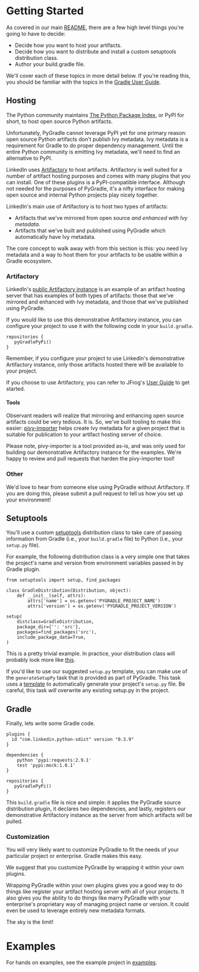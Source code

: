 # Getting Started

As covered in our main [README](../README.md), there are a few high level
things you're going to have to decide:

- Decide how you want to host your artifacts.
- Decide how you want to distribute and install a custom setuptools distribution class.
- Author your build.gradle file.

We'll cover each of these topics in more detail below. If you're reading this,
you should be familiar with the topics in the [Gradle User
Guide](https://docs.gradle.org/3.3/userguide/userguide.html).

## Hosting

The Python community maintains [The Python Package
Index](https://pypi.python.org/pypi), or PyPI for short, to host open source
Python artifacts.

Unfortunately, PyGradle cannot leverage PyPI yet for one primary reason: open
source Python artifacts don't publish Ivy metadata. Ivy metadata is a
requirement for Gradle to do proper dependency management. Until the entire
Python community is emitting Ivy metadata, we'll need to find an alternative to
PyPI.

LinkedIn uses [Artifactory](https://www.jfrog.com/artifactory/) to host
artifacts. Artifactory is well suited for a number of artifact hosting purposes
and comes with many plugins that you can install. One of these plugins is a
PyPI-compatible interface. Although not needed for the purposes of PyGradle,
it's a nifty interface for making open source and internal Python projects play
nicely together.

LinkedIn's main use of Artifactory is to host two types of artifacts:

- Artifacts that we've mirrored from open source _and enhanced with Ivy metadata_.
- Artifacts that we've built and published using PyGradle which automatically have Ivy metadata.

The core concept to walk away with from this section is this: you need Ivy
metadata and a way to host them for your artifacts to be usable within a Gradle
ecosystem.

### Artifactory

LinkedIn's [public Artifactory instance](https://linkedin.jfrog.io/linkedin/webapp/#/artifacts/browse/tree/General/pypi-external)
is an example of an artifact hosting server that has examples of both types of
artifacts: those that we've mirrored and enhanced with Ivy metadata, and those
that we've published using PyGradle.

If you would like to use this demonstrative Artifactory instance, you can
configure your project to use it with the following code in your `build.gradle`.

    repositories {
       pyGradlePyPi()
    }

Remember, if you configure your project to use LinkedIn's demonstrative
Artifactory instance, only those artifacts hosted there will be available to
your project.

If you choose to use Artifactory, you can refer to JFrog's [User
Guide](https://www.jfrog.com/confluence/display/RTF/Using+Artifactory) to get
started.

#### Tools

Observant readers will realize that mirroring and enhancing open source
artifacts could be very tedious. It is. So, we've built tooling to make this
easier: [pivy-importer](pivy-importer.md) helps create Ivy metadata for a given
project that is suitable for publication to your artifact hosting server of
choice.

Please note, pivy-importer is a tool provided as-is, and was only used for
building our demonstrative Artifactory instance for the examples. We're happy
to review and pull requests that harden the pivy-importer tool!

### Other

We'd love to hear from someone else using PyGradle without Artifactory. If you
are doing this, please submit a pull request to tell us how you set up your
environment!

## Setuptools

You'll use a custom [setuptools](https://setuptools.readthedocs.io/en/latest/)
distribution class to take care of passing information from Gradle (i.e., your
`build.gradle` file) to Python (i.e., your `setup.py` file).

For example, the following distribution class is a very simple one that takes
the project's name and version from environment variables passed in by Gradle
plugin.

    from setuptools import setup, find_packages

    class GradleDistribution(Distribution, object):
        def __init__(self, attrs):
            attrs['name'] = os.getenv('PYGRADLE_PROJECT_NAME')
            attrs['version'] = os.getenv('PYGRADLE_PROJECT_VERSION')

    setup(
        distclass=GradleDistribution,
        package_dir={'': 'src'},
        packages=find_packages('src'),
        include_package_data=True,
    )

This is a pretty trivial example. In practice, your distribution class will
probably look more like [this](../examples/example-project/setup.py).

If you'd like to use our suggested `setup.py` template, you can make use of the
`generateSetupPy` task that is provided as part of PyGradle. This task uses a
[template](../pygradle-plugin/templates/setup.py.template) to automatically
generate your project's `setup.py` file. Be careful, this task *will* overwrite
any existing setup.py in the project.

## Gradle

Finally, lets write some Gradle code.

    plugins {
      id "com.linkedin.python-sdist" version "0.3.9"
    }

    dependencies {
        python 'pypi:requests:2.9.1'
        test 'pypi:mock:1.0.1'
    }

    repositories {
       pyGradlePyPi()
    }

This `build.gradle` file is nice and simple: it applies the PyGradle source
distribution plugin, it declares two dependencies, and lastly, registers our
demonstrative Artifactory instance as the server from which artifacts will be
pulled.

### Customization

You will very likely want to customize PyGradle to fit the needs of your
particular project or enterprise. Gradle makes this easy.

We suggest that you customize PyGradle by wrapping it within your own plugins.

Wrapping PyGradle within your own plugins gives you a good way to do
things like register your artifact hosting server with all of your projects. It
also gives you the ability to do things like marry PyGradle with your
enterprise's proprietary way of managing project name or version. It could even
be used to leverage entirely new metadata formats.

The sky is the limit!

# Examples

For hands on examples, see the example project in [examples](../examples).
